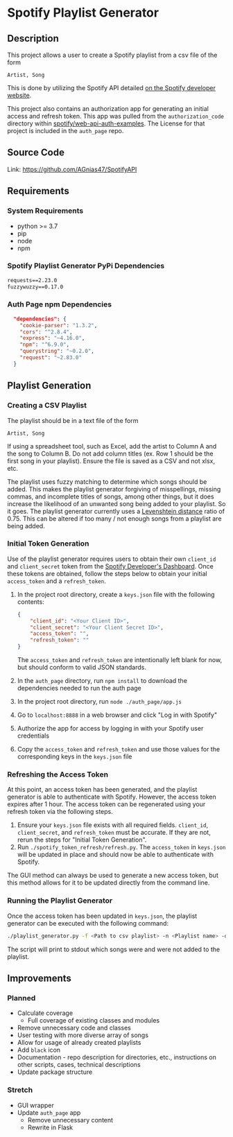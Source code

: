 # Spotify Playlist Generator

## Description

This project allows a user to create a Spotify playlist from a csv file of the form

```csv
Artist, Song
```

This is done by utilizing the Spotify API detailed [on the Spotify developer
website](https://developer.spotify.com/documentation/web-api/).

This project also contains an authorization app for generating an initial access and refresh token. This app was pulled
 from the `authorization_code` directory within
 [spotify/web-api-auth-examples](https://github.com/spotify/web-api-auth-examples). The License for that project is
 included in the `auth_page` repo.

## Source Code
Link: https://github.com/AGnias47/SpotifyAPI

## Requirements

### System Requirements

* python >= 3.7
* pip
* node
* npm

### Spotify Playlist Generator PyPi Dependencies

```requirements.txt
requests==2.23.0
fuzzywuzzy==0.17.0
```

### Auth Page npm Dependencies

```json
  "dependencies": {
    "cookie-parser": "1.3.2",
    "cors": "^2.8.4",
    "express": "~4.16.0",
    "npm": "^6.9.0",
    "querystring": "~0.2.0",
    "request": "~2.83.0"
  }
```

## Playlist Generation

### Creating a CSV Playlist

The playlist should be in a text file of the form

```csv
Artist, Song
```

If using a spreadsheet tool, such as Excel, add the artist to Column A and the song to Column B. Do not add column
 titles (ex. Row 1 should be the first song in your playlist). Ensure the file is saved as a CSV and not xlsx, etc.
 
The playlist uses fuzzy matching to determine which songs should be added. This makes the playlist generator forgiving
 of misspellings, missing commas, and incomplete titles of songs, among other things, but it does increase the likelihood
 of an unwanted song being added to your playlist. So it goes. The playlist generator currently uses a [Levenshtein
 distance](https://en.wikipedia.org/wiki/Levenshtein_distance) ratio of 0.75. This can be altered if too many / not
 enough songs from a playlist are being added.

### Initial Token Generation

Use of the playlist generator requires users to obtain their own `client_id` and `client_secret` token from the
 [Spotify Developer's Dashboard](https://developer.spotify.com/dashboard/applications). Once these tokens are obtained,
 follow the steps below to obtain your initial `access_token` and a `refresh_token`.

1. In the project root directory, create a `keys.json` file with the following contents:

    ```json
    {
        "client_id": "<Your Client ID>",
        "client_secret": "<Your Client Secret ID>",
        "access_token": "",
        "refresh_token": ""
    }
    ```
   
    The `access_token` and `refresh_token` are intentionally left blank for now, but should conform to valid JSON standards.
2. In the `auth_page` directory, run `npm install` to download the dependencies needed to run the auth page
3. In the project root directory, run `node ./auth_page/app.js`
4. Go to `localhost:8888` in a web browser and click "Log in with Spotify"
5. Authorize the app for access by logging in with your Spotify user credentials
6. Copy the `access_token` and `refresh_token` and use those values for the corresponding keys in the `keys.json` file

### Refreshing the Access Token

At this point, an access token has been generated, and the playlist generator is able to authenticate with Spotify.
 However, the access token expires after 1 hour. The access token can be regenerated using your refresh token via
 the following steps.
 
1. Ensure your `keys.json` file exists with all required fields. `client_id`, `client_secret`, and `refresh_token` must
 be accurate. If they are not, rerun the steps for "Initial Token Generation".
2. Run `./spotify_token_refresh/refresh.py`. The `access_token` in `keys.json` will be updated in place and should now
 be able to authenticate with Spotify.
 
The GUI method can always be used to generate a new access token, but this method allows for it to be updated directly
 from the command line.
 
### Running the Playlist Generator

Once the access token has been updated in `keys.json`, the playlist generator can be executed with the following command:

```bash
./playlist_generator.py -f <Path to csv playlist> -n <Playlist name> -d <Playlist description (Optional)>
```

The script will print to stdout which songs were and were not added to the playlist.


## Improvements

### Planned
 * Calculate coverage
    * Full coverage of existing classes and modules
 * Remove unnecessary code and classes
 * User testing with more diverse array of songs
 * Allow for usage of already created playlists
 * Add `black` icon
 * Documentation - repo description for directories, etc., instructions on other scripts, cases, technical descriptions
 * Update package structure
 
### Stretch

* GUI wrapper
* Update `auth_page` app
  * Remove unnecessary content
  * Rewrite in Flask
